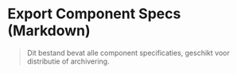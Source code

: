 # Export Component Specs (Markdown)

> Dit bestand bevat alle component specificaties, geschikt voor distributie of archivering.
